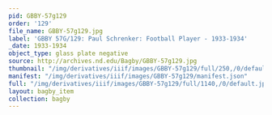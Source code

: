 ```yaml
---
pid: GBBY-57g129
order: '129'
file_name: GBBY-57g129.jpg
label: 'GBBY 57G/129: Paul Schrenker: Football Player - 1933-1934'
_date: 1933-1934
object_type: glass plate negative
source: http://archives.nd.edu/Bagby/GBBY-57g129.jpg
thumbnail: "/img/derivatives/iiif/images/GBBY-57g129/full/250,/0/default.jpg"
manifest: "/img/derivatives/iiif/images/GBBY-57g129/manifest.json"
full: "/img/derivatives/iiif/images/GBBY-57g129/full/1140,/0/default.jpg"
layout: bagby_item
collection: bagby
---
```

